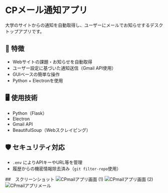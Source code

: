 # CPメール通知アプリ

大学のサイトからの通知を自動取得し、ユーザーにメールでお知らせするデスクトップアプリです。

## 🎯 特徴
- Webサイトの課題・お知らせを自動取得
- ユーザー設定に基づいた通知送信（Gmail API使用）
- GUIベースの簡単な操作
- Python + Electronを使用

## 🖥️ 使用技術
- Python（Flask）
- Electron
- Gmail API
- BeautifulSoup（Webスクレイピング）

## 🛡️ セキュリティ対応
- `.env` によりAPIキーやURL等を管理
- 履歴からの機密情報除去済み（`git filter-repo`使用）

##　スクリーンショット
![CPmailアプリ画面 (1)](https://github.com/user-attachments/assets/8ac56b7e-d554-4211-95eb-346b7d72b18a)
![CPmailアプリ画面 (2)](https://github.com/user-attachments/assets/5280a036-e244-4706-b03f-c7b2fab60e90)
![CPmailアプリメール](https://github.com/user-attachments/assets/5258714d-366c-4057-983e-a284dcc76b41)


